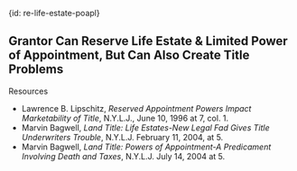 {id: re-life-estate-poapl}
## Grantor Can Reserve Life Estate & Limited Power of Appointment, But Can Also Create Title Problems 

Resources

- Lawrence B. Lipschitz, *Reserved Appointment Powers Impact Marketability of Title*, N.Y.L.J., June 10, 1996 at 7, col. 1.
- Marvin Bagwell, *Land Title: Life Estates-New Legal Fad Gives Title Underwriters Trouble*, N.Y.L.J. February 11, 2004, at 5. 
- Marvin Bagwell, *Land Title: Powers of Appointment-A Predicament Involving Death and Taxes*, N.Y.L.J. July 14, 2004 at 5.
